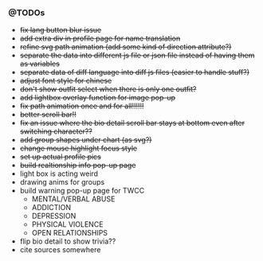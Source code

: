 
### @TODOs
- ~~fix lang button blur issue~~
- ~~add extra div in profile page for name translation~~
- ~~refine svg path animation (add some kind of direction attribute?)~~
- ~~separate the data into different js file or json file instead of having them as variables~~
- ~~separate data of diff language into diff js files (easier to handle stuff?)~~
- ~~adjust font style for chinese~~
- ~~don't show outfit select when there is only one outfit?~~
- ~~add lightbox overlay function for image pop-up~~
- ~~fix path animation once and for all!!!!!!~~
- ~~better scroll bar!!~~
- ~~fix an issue where the bio detail scroll bar stays at bottom even after switching character??~~
- ~~add group shapes under chart (as svg?)~~
- ~~change mouse highlight focus style~~
- ~~set up actual profile pics~~
- ~~build realtionship info pop-up page~~
- light box is acting weird
- drawing anims for groups
- build warning pop-up page for TWCC
  - MENTAL/VERBAL ABUSE
  - ADDICTION
  - DEPRESSION
  - PHYSICAL VIOLENCE
  - OPEN RELATIONSHIPS
- flip bio detail to show trivia??
- cite sources somewhere
